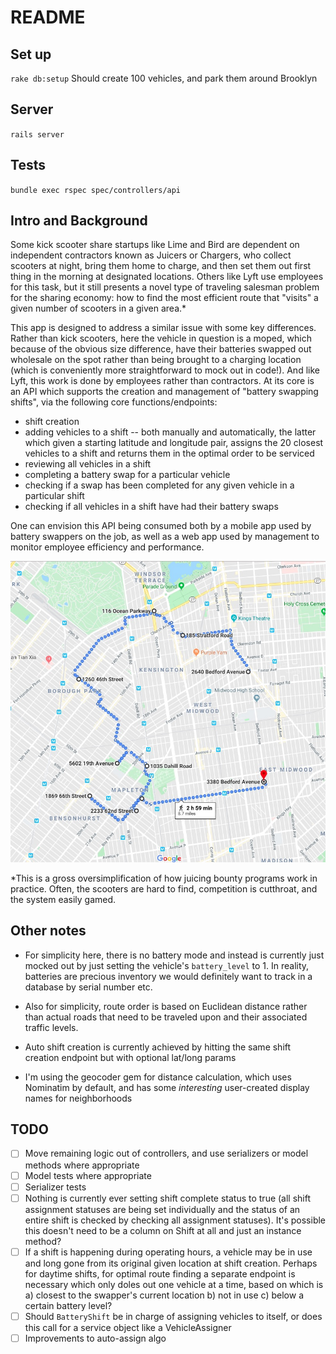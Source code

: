# README

## Set up
`rake db:setup` Should create 100 vehicles, and park them around Brooklyn

## Server

`rails server`

## Tests

`bundle exec rspec spec/controllers/api`

## Intro and Background
Some kick scooter share startups like Lime and Bird are dependent on independent contractors
known as Juicers or Chargers, who collect scooters at night, bring them home to
charge, and then set them out first thing in the morning at designated
locations. Others like Lyft use employees for this task, but it still presents a
novel type of traveling salesman problem for the sharing economy: how to find
the most efficient route that "visits" a given number of scooters in a given area.\*

This app is designed to address a similar issue with some key differences.
Rather than kick scooters, here the vehicle in question is a moped, which because of
the obvious size difference, have their batteries swapped out wholesale on the
spot rather than being brought to a charging location (which is conveniently
more straightforward to mock out in code!). And like Lyft, this work
is done by employees rather than contractors. At its core is an API which
supports the creation and management of "battery swapping shifts", via the
following core functions/endpoints:

* shift creation
* adding vehicles to a shift -- both manually and automatically, the latter which given a
starting latitude and longitude pair, assigns the 20 closest vehicles to a shift and
returns them in the optimal order to be serviced
* reviewing all vehicles in a shift
* completing a battery swap for a particular vehicle
* checking if a swap has been completed for any given vehicle in a particular shift
* checking if all vehicles in a shift have had their battery
swaps

One can envision this API being consumed both by a mobile app used by
battery swappers on the job, as well as a web app used by management to monitor
employee efficiency and performance.

![Half of a sample shift's route](https://github.com/sarahduve/juice_on_wheels/blob/master/route.jpg?raw=true)

\*This is a gross oversimplification of how juicing bounty programs
  work in practice. Often, the scooters are hard to find, competition is
  cutthroat, and the system easily gamed.

## Other notes
* For simplicity here, there is no battery mode and instead is currently just mocked out by just setting the
vehicle's `battery_level` to 1. In reality, batteries are precious inventory we
would definitely want to track in a database by serial number etc.

* Also for simplicity, route order is based on Euclidean distance rather than
  actual roads that need to be traveled upon and their associated traffic
  levels.

* Auto shift creation is currently achieved by hitting the same shift creation endpoint
  but with optional lat/long params

* I'm using the geocoder gem for distance calculation, which uses Nominatim by
  default, and has some _interesting_ user-created display names for neighborhoods

## TODO
- [ ] Move remaining logic out of controllers, and use serializers or model
  methods where appropriate
- [ ] Model tests where appropriate
- [ ] Serializer tests
- [ ] Nothing is currently ever setting shift complete status to true (all shift
  assignment statuses are being set individually and the status of an entire shift is
  checked by checking all assignment statuses). It's possible this doesn't need to
  be a column on Shift at all and just an instance method?
- [ ] If a shift is happening during operating hours, a vehicle may be in use
  and long gone from its original given location at shift creation. Perhaps for
  daytime shifts, for optimal route finding a separate endpoint is necessary which only doles out one
  vehicle at a time, based on which is a) closest to the swapper's current
  location b) not in use c) below a certain battery level?
- [ ] Should `BatteryShift` be in charge of assigning vehicles to itself, or
  does this call for a service object like a VehicleAssigner
- [ ] Improvements to auto-assign algo
